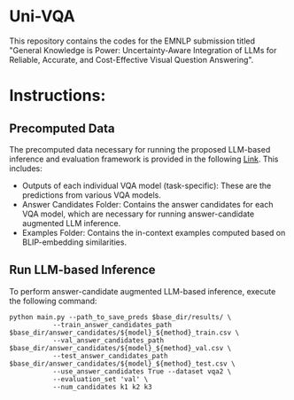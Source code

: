 # Uni-VQA

This repository contains the codes for the EMNLP submission titled "General Knowledge is Power: Uncertainty-Aware Integration of LLMs for Reliable, Accurate, and Cost-Effective Visual Question Answering".

# Instructions:

## Precomputed Data
The precomputed data necessary for running the proposed LLM-based inference and evaluation framework is provided in the following [Link](https://drive.google.com/drive/folders/1Y2G5mkW72wKCjib0kmVF3BjjfFNkRHcA?usp=drive_link). This includes:

- Outputs of each individual VQA model (task-specific): These are the predictions from various VQA models.
- Answer Candidates Folder: Contains the answer candidates for each VQA model, which are necessary for running answer-candidate augmented LLM inference.
- Examples Folder: Contains the in-context examples computed based on BLIP-embedding similarities.

## Run LLM-based Inference

To perform answer-candidate augmented LLM-based inference, execute the following command:

    python main.py --path_to_save_preds $base_dir/results/ \
               --train_answer_candidates_path $base_dir/answer_candidates/${model}_${method}_train.csv \
               --val_answer_candidates_path $base_dir/answer_candidates/${model}_${method}_val.csv \
               --test_answer_candidates_path $base_dir/answer_candidates/${model}_${method}_test.csv \
               --use_answer_candidates True --dataset vqa2 \
               --evaluation_set 'val' \
               --num_candidates k1 k2 k3
